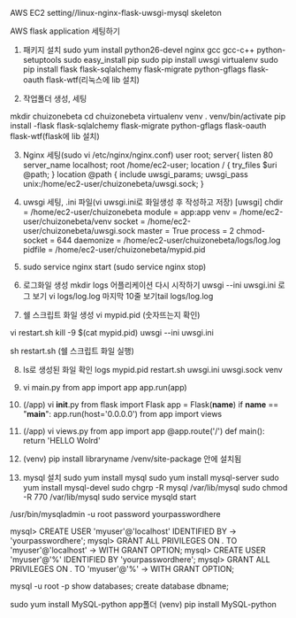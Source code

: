 AWS EC2 setting//linux-nginx-flask-uwsgi-mysql skeleton

AWS flask application 세팅하기

1) 패키지 설치
sudo yum install python26-devel nginx gcc gcc-c++ python-setuptools
sudo easy_install pip
sudo pip install uwsgi virtualenv
sudo pip install flask flask-sqlalchemy flask-migrate python-gflags flask-oauth flask-wtf(리눅스에 lib 설치)

2) 작업폴더 생성, 세팅

mkdir chuizonebeta
cd chuizonebeta
virtualenv venv
. venv/bin/activate
pip install -flask flask-sqlalchemy flask-migrate python-gflags flask-oauth flask-wtf(flask에 lib 설치)

3) Nginx 세팅(sudo vi /etc/nginx/nginx.conf)
user root;
server{
listen 80
server_name localhost;
root /home/ec2-user;
location / {
try_files $uri @path;
}
location @path {
include uwsgi_params;
uwsgi_pass unix:/home/ec2-user/chuizonebeta/uwsgi.sock;
}

4) uwsgi 세팅, .ini 파일(vi uwsgi.ini로 화일생성 후 작성하고 저장)
[uwsgi]
chdir = /home/ec2-user/chuizonebeta
module = app:app
venv = /home/ec2-user/chuizonebeta/venv
socket = /home/ec2-user/chuizonebeta/uwsgi.sock
master = True
process = 2
chmod-socket = 644
daemonize = /home/ec2-user/chuizonebeta/logs/log.log
pidfile = /home/ec2-user/chuizonebeta/mypid.pid

5) sudo service nginx start
    (sudo service nginx stop)

6) 로그화일 생성 
mkdir logs
어플리케이션 다시 시작하기 uwsgi --ini uwsgi.ini
로그 보기 vi logs/log.log
마지막 10줄 보기tail logs/log.log

7) 쉘 스크립트 화일 생성
vi mypid.pid (숫자뜨는지 확인)

vi restart.sh
kill -9 $(cat mypid.pid)
uwsgi --ini uwsgi.ini

sh restart.sh (쉘 스크립트 화일 실행)

8) ls로 생성된 화일 확인
logs mypid.pid restart.sh uwsgi.ini uwsgi.sock venv

9) vi main.py
from app import app
app.run(app)

10) (/app) vi __init__.py
from flask import Flask
app = Flask(__name__)
if __name__ == "__main__":
  app.run(host='0.0.0.0')
from app import views

11) (/app) vi views.py
from app import app
@app.route('/')
def main():
     return 'HELLO Wolrd'

12) (venv) pip install libraryname
/venv/site-package 안에 설치됨

13) mysql 설치
sudo yum install mysql
sudo yum install mysql-server
sudo yum install mysql-devel
sudo chgrp -R mysql /var/lib/mysql
sudo chmod -R 770 /var/lib/mysql
sudo service mysqld start

/usr/bin/mysqladmin -u root password yourpasswordhere

mysql> CREATE USER 'myuser'@'localhost' IDENTIFIED BY 
    -> 'yourpasswordhere';
mysql> GRANT ALL PRIVILEGES ON *.* TO 'myuser'@'localhost'
    -> WITH GRANT OPTION;
mysql> CREATE USER 'myuser'@'%' IDENTIFIED BY 'yourpasswordhere';
mysql> GRANT ALL PRIVILEGES ON *.* TO 'myuser'@'%'
    -> WITH GRANT OPTION;

mysql -u root -p
show databases;
create database dbname;

sudo yum install MySQL-python
app폴더 (venv) pip install MySQL-python
 


